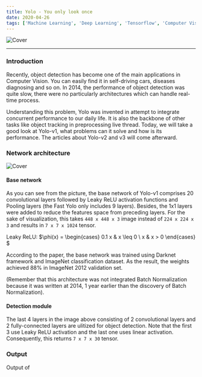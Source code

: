 ```yaml
---
title: Yolo - You only look once
date: 2020-04-26
tags: ['Machine Learning', 'Deep Learning', 'Tensorflow', 'Computer Vision']
---
```


![Cover](../../../assets/images/2020-08-03/image.png)

---

### Introduction

Recently, object detection has become one of the main applications in Computer Vision. You can easily find it in self-driving cars, diseases diagnosing and so on. In 2014, the performance of object detection was quite slow, there were no particularly architectures which can handle real-time process.

Understanding this problem, Yolo was invented in attempt to integrate concurrent performance to our daily life. It is also the backbone of other tasks like object tracking in preprocessing live thread. Today, we will take a good look at Yolo-v1, what problems can it solve and how is its performance. The articles about Yolo-v2 and v3 will come afterward.



### Network architecture

![Cover](../../../assets/images/2020-08-03/architecture.png)


#### Base network

As you can see from the picture, the base network of Yolo-v1 comprises 20 convolutional layers followed by Leaky ReLU activation functions and Pooling layers (the Fast Yolo only includes 9 layers). Besides, the 1x1 layers were added to reduce the features space from preceding layers. For the sake of visualization, this takes `448 x 448 x 3` image instead of `224 x 224 x 3` and results in `7 x 7 x 1024` tensor.

Leaky ReLU: $\phi(x) = \begin{cases}
                            0.1 x & x \leq 0 \\
                            x & x > 0
                          \end{cases} $

According to the paper, the base network was trained using Darknet framework and ImageNet classification dataset. As the result, the weights achieved 88% in ImageNet 2012 validation set.

(Remember that this architecture was not integrated Batch Normalization because it was written at 2014, 1 year earlier than the discovery of Batch Normalization).


#### Detection module

The last 4 layers in the image above consisting of 2 convolutional layers and 2 fully-connected layers are ulitized for object detection. Note that the first 3 use Leaky ReLU activation and the last one uses linear activation. Consequently, this returns `7 x 7 x 30` tensor.



### Output

Output of 
